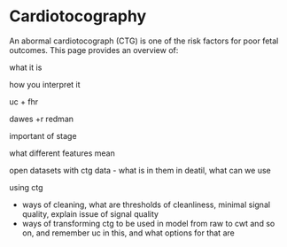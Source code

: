 # Cardiotocography

An abormal cardiotocograph (CTG) is one of the risk factors for poor fetal outcomes. This page provides an overview of:

what it is

how you interpret it

uc + fhr

dawes +r redman

important of stage

what different features mean

open datasets with ctg data - what is in them in deatil, what can we use

using ctg
* ways of cleaning, what are thresholds of cleanliness, minimal signal quality, explain issue of signal quality
* ways of transforming ctg to be used in model from raw to cwt and so on, and remember uc in this, and what options for that are